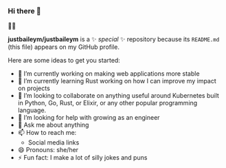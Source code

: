 ### Hi there 👋

🏳️‍🌈 

**justbaileym/justbaileym** is a ✨ _special_ ✨ repository because its `README.md` (this file) appears on my GitHub profile.

Here are some ideas to get you started:

- 🔭 I’m currently working on making web applications more stable
- 🌱 I’m currently learning Rust working on how I can improve my impact on projects
- 👯 I’m looking to collaborate on anything useful around Kubernetes built in Python, Go, Rust, or Elixir, or any other popular programming language.
- 🤔 I’m looking for help with growing as an engineer
- 💬 Ask me about anything
- 📫 How to reach me: 
  - Social media links
- 😄 Pronouns: she/her
- ⚡ Fun fact: I make a lot of silly jokes and puns

